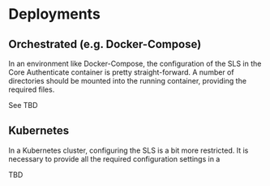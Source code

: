 # Deployments

## Orchestrated (e.g. Docker-Compose)

In an environment like Docker-Compose, the configuration of the SLS in the Core Authenticate container
is pretty straight-forward. A number of directories should be mounted into the running container, providing
the required files.

See TBD

## Kubernetes

In a Kubernetes cluster, configuring the SLS is a bit more restricted. It is necessary to provide all the required
configuration settings in a 

TBD

